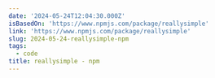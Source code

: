 ```yaml
---
date: '2024-05-24T12:04:30.000Z'
isBasedOn: 'https://www.npmjs.com/package/reallysimple'
link: 'https://www.npmjs.com/package/reallysimple'
slug: 2024-05-24-reallysimple-npm
tags:
  - code
title: reallysimple - npm
---
```

 

